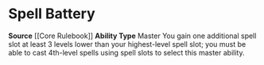 ﻿---
ability_type: Master
actions: null
frequency: null
id: '17'
name: Spell Battery
rarity: Common
requirement: null
source: '[[DATABASE/source/Core Rulebook|Core Rulebook]]'
trait: null
type: Familiar Ability

---
# Spell Battery

**Source** [[Core Rulebook]] 
**Ability Type** Master
You gain one additional spell slot at least 3 levels lower than your highest-level spell slot; you must be able to cast 4th-level spells using spell slots to select this master ability.